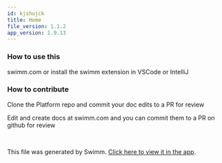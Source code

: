 ```yaml
---
id: kjshujck
title: Home
file_version: 1.1.2
app_version: 1.9.13
---
```


### How to use this

swimm.com or install the swimm extension in VSCode or IntelliJ

### How to contribute

Clone the Platform repo and commit your doc edits to a PR for review

Edit and create docs at swimm.com and you can commit them to a PR on github for review

<br/>

This file was generated by Swimm. [Click here to view it in the app](https://app.swimm.io/repos/Z2l0aHViJTNBJTNBeWd3aWZpJTNBJTNBUnlhemJlY2s=/docs/kjshujck).
